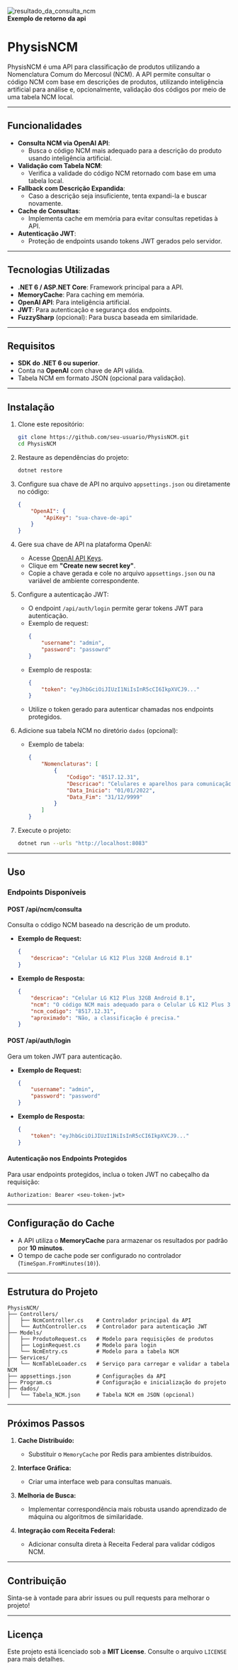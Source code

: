 

![resultado_da_consulta_ncm](https://github.com/user-attachments/assets/f81a01ab-df51-4138-9dc0-92345ccf3d3d)
<br> **Exemplo de retorno da api** <br>
# **PhysisNCM**
PhysisNCM é uma API para classificação de produtos utilizando a Nomenclatura Comum do Mercosul (NCM). A API permite consultar o código NCM com base em descrições de produtos, utilizando inteligência artificial para análise e, opcionalmente, validação dos códigos por meio de uma tabela NCM local.

---

## **Funcionalidades**

- **Consulta NCM via OpenAI API**:
  - Busca o código NCM mais adequado para a descrição do produto usando inteligência artificial.
- **Validação com Tabela NCM**:
  - Verifica a validade do código NCM retornado com base em uma tabela local.
- **Fallback com Descrição Expandida**:
  - Caso a descrição seja insuficiente, tenta expandi-la e buscar novamente.
- **Cache de Consultas**:
  - Implementa cache em memória para evitar consultas repetidas à API.
- **Autenticação JWT**:
  - Proteção de endpoints usando tokens JWT gerados pelo servidor.

---

## **Tecnologias Utilizadas**

- **.NET 6 / ASP.NET Core**: Framework principal para a API.
- **MemoryCache**: Para caching em memória.
- **OpenAI API**: Para inteligência artificial.
- **JWT**: Para autenticação e segurança dos endpoints.
- **FuzzySharp** (opcional): Para busca baseada em similaridade.

---

## **Requisitos**

- **SDK do .NET 6 ou superior**.
- Conta na **OpenAI** com chave de API válida.
- Tabela NCM em formato JSON (opcional para validação).

---

## **Instalação**

1. Clone este repositório:
   ```bash
   git clone https://github.com/seu-usuario/PhysisNCM.git
   cd PhysisNCM
   ```

2. Restaure as dependências do projeto:
   ```bash
   dotnet restore
   ```

3. Configure sua chave de API no arquivo `appsettings.json` ou diretamente no código:
   ```json
   {
       "OpenAI": {
           "ApiKey": "sua-chave-de-api"
       }
   }
   ```

4. Gere sua chave de API na plataforma OpenAI:
   - Acesse [OpenAI API Keys](https://platform.openai.com/account/api-keys).
   - Clique em **"Create new secret key"**.
   - Copie a chave gerada e cole no arquivo `appsettings.json` ou na variável de ambiente correspondente.

5. Configure a autenticação JWT:
   - O endpoint `/api/auth/login` permite gerar tokens JWT para autenticação.
   - Exemplo de request:
     ```json
     {
         "username": "admin",
         "password": "passowrd"
     }
     ```
   - Exemplo de resposta:
     ```json
     {
         "token": "eyJhbGciOiJIUzI1NiIsInR5cCI6IkpXVCJ9..."
     }
     ```
   - Utilize o token gerado para autenticar chamadas nos endpoints protegidos.

6. Adicione sua tabela NCM no diretório `dados` (opcional):
   - Exemplo de tabela:
     ```json
     {
         "Nomenclaturas": [
             {
                 "Codigo": "8517.12.31",
                 "Descricao": "Celulares e aparelhos para comunicação sem fio",
                 "Data_Inicio": "01/01/2022",
                 "Data_Fim": "31/12/9999"
             }
         ]
     }
     ```

7. Execute o projeto:
   ```bash
   dotnet run --urls "http://localhost:8083"
   ```

---

## **Uso**

### **Endpoints Disponíveis**

#### **POST /api/ncm/consulta**

Consulta o código NCM baseado na descrição de um produto.

- **Exemplo de Request:**
  ```json
  {
      "descricao": "Celular LG K12 Plus 32GB Android 8.1"
  }
  ```

- **Exemplo de Resposta:**
  ```json
  {
      "descricao": "Celular LG K12 Plus 32GB Android 8.1",
      "ncm": "O código NCM mais adequado para o Celular LG K12 Plus 32GB com Android 8.1 é 8517.12.31.",
      "ncm_codigo": "8517.12.31",
      "aproximado": "Não, a classificação é precisa."
  }
  ```

#### **POST /api/auth/login**

Gera um token JWT para autenticação.

- **Exemplo de Request:**
  ```json
  {
      "username": "admin",
      "password": "password"
  }
  ```

- **Exemplo de Resposta:**
  ```json
  {
      "token": "eyJhbGciOiJIUzI1NiIsInR5cCI6IkpXVCJ9..."
  }
  ```

#### **Autenticação nos Endpoints Protegidos**

Para usar endpoints protegidos, inclua o token JWT no cabeçalho da requisição:

```http
Authorization: Bearer <seu-token-jwt>
```

---

## **Configuração do Cache**

- A API utiliza o **MemoryCache** para armazenar os resultados por padrão por **10 minutos**.
- O tempo de cache pode ser configurado no controlador (`TimeSpan.FromMinutes(10)`).

---

## **Estrutura do Projeto**

```plaintext
PhysisNCM/
├── Controllers/
│   ├── NcmController.cs    # Controlador principal da API
│   └── AuthController.cs   # Controlador para autenticação JWT
├── Models/
│   ├── ProdutoRequest.cs   # Modelo para requisições de produtos
│   ├── LoginRequest.cs     # Modelo para login
│   └── NcmEntry.cs         # Modelo para a tabela NCM
├── Services/
│   └── NcmTableLoader.cs   # Serviço para carregar e validar a tabela NCM
├── appsettings.json        # Configurações da API
├── Program.cs              # Configuração e inicialização do projeto
├── dados/
│   └── Tabela_NCM.json     # Tabela NCM em JSON (opcional)
```

---

## **Próximos Passos**

1. **Cache Distribuído:**
   - Substituir o `MemoryCache` por Redis para ambientes distribuídos.

2. **Interface Gráfica:**
   - Criar uma interface web para consultas manuais.

3. **Melhoria de Busca:**
   - Implementar correspondência mais robusta usando aprendizado de máquina ou algoritmos de similaridade.

4. **Integração com Receita Federal:**
   - Adicionar consulta direta à Receita Federal para validar códigos NCM.

---

## **Contribuição**

Sinta-se à vontade para abrir issues ou pull requests para melhorar o projeto!

---

## **Licença**

Este projeto está licenciado sob a **MIT License**. Consulte o arquivo `LICENSE` para mais detalhes.

